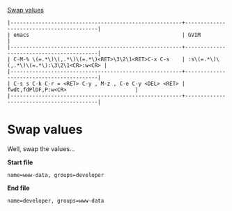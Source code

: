 [to solve]:https://www.vimgolf.com/challenges/56d70389bbbe462aff01d42a

[Swap values][to solve]

```
|-------------------------------------------------------+------------------------------------------|
| emacs                                                 | GVIM                                     |
|-------------------------------------------------------+------------------------------------------|
| C-M-% \(=.*\)\(,.*\)\(=.*\)<RET>\3\2\1<RET>C-x C-s    | :s\(=.*\)\(,.*\)\(=.*\):\3\2\1<CR>:w<CR> |
|-------------------------------------------------------+------------------------------------------|
| C-s s C-k C-r = <RET> C-y , M-z , C-e C-y <DEL> <RET> | fwdt,fdPlDF,P:w<CR>                      |
|-------------------------------------------------------+------------------------------------------|
```

# Swap values

Well, swap the values...

**Start file**

```
name=www-data, groups=developer
```

**End file**

```
name=developer, groups=www-data
```
